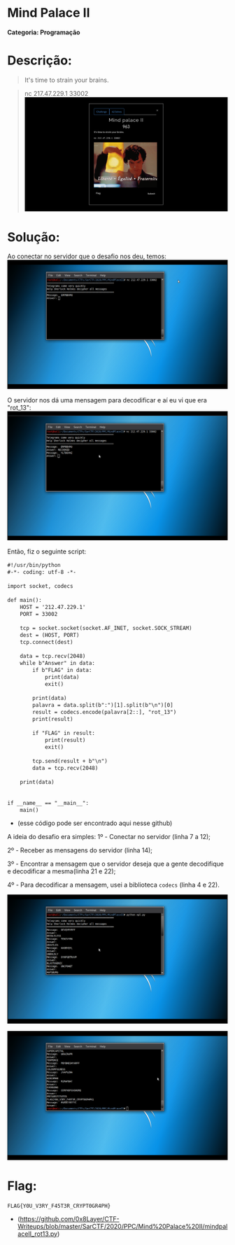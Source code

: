 # Mind Palace II

**Categoria: Programação**

# Descrição:
>It's time to strain your brains.

>nc 217.47.229.1 33002
![MindPalaceII - Chall](palaceII_chall.png)

# Solução:
Ao conectar no servidor que o desafio nos deu, temos:
![MindPalaceII - Servidor](mindpalaceII_1.png)

O servidor nos dá uma mensagem para decodificar e aí eu vi que era "rot_13":
![MindPalaceII - ServidorRot13](mindpalaceII_2.png)

Então, fiz o seguinte script:

```
#!/usr/bin/python
#-*- coding: utf-8 -*-

import socket, codecs

def main():
	HOST = '212.47.229.1'
	PORT = 33002

	tcp = socket.socket(socket.AF_INET, socket.SOCK_STREAM)
	dest = (HOST, PORT)
	tcp.connect(dest)

	data = tcp.recv(2048)
	while b"Answer" in data:
		if b"FLAG" in data:
			print(data)
			exit()

		print(data)
		palavra = data.split(b":")[1].split(b"\n")[0]
		result = codecs.encode(palavra[2::], "rot_13")
		print(result)

		if "FLAG" in result:
			print(result)
			exit()

		tcp.send(result + b"\n")
		data = tcp.recv(2048)

	print(data)


if __name__ == "__main__":
	main()
```
* (esse código pode ser encontrado aqui nesse github)

A ideia do desafio era simples:
1º - Conectar no servidor (linha 7 a 12);

2º - Receber as mensagens do servidor (linha 14);

3º - Encontrar a mensagem que o servidor deseja que a gente decodifique e decodificar a mesma(linha 21 e 22);

4º - Para decodificar a mensagem, usei a biblioteca ```codecs``` (linha 4 e 22).

![MindPalaceII - UsandoScript](mindpalaceII_3.png)

![MindPalaceII - Flag](mindpalaceII_4.png)

# Flag:
```FLAG{Y0U_V3RY_F45T3R_CRYPT0GR4PH}```

* (https://github.com/0x8Layer/CTF-Writeups/blob/master/SarCTF/2020/PPC/Mind%20Palace%20II/mindpalaceII_rot13.py)
